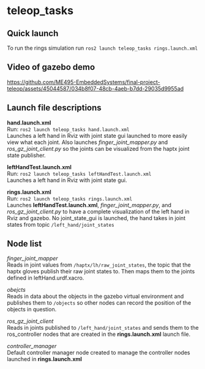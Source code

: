 # teleop_tasks

## Quick launch
To run the rings simulation run `ros2 launch teleop_tasks rings.launch.xml`  

## Video of gazebo demo
https://github.com/ME495-EmbeddedSystems/final-project-teleop/assets/45044587/034b8f07-48cb-4aeb-b7dd-29035d9955ad

## Launch file descriptions
**hand.launch.xml**  
Run: `ros2 launch teleop_tasks hand.launch.xml`  
Launches a left hand in Rviz with joint state gui launched to more easily view what each joint. Also launches *finger_joint_mapper.py* and *ros_gz_joint_client.py* so the joints can be visualized from the haptx joint state publisher.
  
**leftHandTest.launch.xml**  
Run: `ros2 launch teleop_tasks leftHandTest.launch.xml`  
Launches a left hand in Rviz with joint state gui.  

**rings.launch.xml**  
Run: `ros2 launch teleop_tasks rings.launch.xml`  
Launches **leftHandTest.launch.xml**, *finger_joint_mapper.py*, and *ros_gz_joint_client.py* to have a complete visualization of the left hand in Rviz and gazebo. No joint_state_gui is launched, the hand takes in joint states from topic `/left_hand/joint_states`

## Node list  
*finger_joint_mapper*  
Reads in joint values from `/haptx/lh/raw_joint_states`, the topic that the haptx gloves publish their raw joint states to. Then maps them to the joints defined in leftHand.urdf.xacro.  

*obejcts*  
Reads in data about the objects in the gazebo virtual environment and publishes them to `/objects` so other nodes can record the position of the objects in question.  

*ros_gz_joint_client*  
Reads in joints published to `/left_hand/joint_states` and sends them to the ros_controller nodes that are created in the **rings.launch.xml** launch file. 

*controller_manager*  
Default controller manager node created to manage the controller nodes launched in **rings.launch.xml**  

